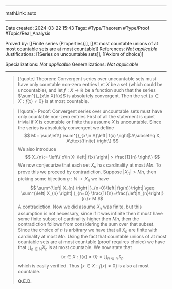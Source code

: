 
---

mathLink: auto

---
Date created: 2024-03-22 15:43
Tags: #Type/Theorem  #Type/Proof #Topic/Real_Analysis 

Proved by: [[Finite series (Properties)]], [[At most countable unions of at most countable sets are at most countable]]
References: _Not applicable_
Justifications: [[Series on uncountable sets]], [[Axiom of choice]]

Specializations: _Not applicable_
Generalizations: _Not applicable_

---  

> [!quote] Theorem: Convergent series over uncountable sets must have only countable non-zero entries
> Let $X$ be a set (which could be uncountable), and let $f:X\to \mathbb{R}$ be a function such that the series $\sum^{}_{x\in X}f(x)$ is absolutely convergent. Then the set $\left\{ x\in X: f(x)\neq 0 \right\}$ is at most countable.

>[!quote]- Proof: Convergent series over uncountable sets must have only countable non-zero entries
>First of all the statement is quiet trivial if $X$ is countable or finite thus assume $X$ is uncountable. Since the series is absolutely convergent we define $$ M:=    \sup\left\{ \sum^{}_{x\in A}\left| f(x) \right|:A\subseteq X, A\;\text{finite}  \right\}  $$ We also introduce $$ X_{n}:= \left\{ x\in X: \left| f(x) \right|  > \frac{1}{n} \right\}  $$ We now conjecurize that each set $X_{n}$ has cardinality at most $Mn$. To prove this we proceed by contradiction. Suppose $\left| X_{n} \right|>Mn$, then picking some bijection $g:\mathbb{N}\to X_{n}$ we have$$ \sum^{\left| X_{n} \right| }_{n=0}\left| f(g(n))\right| \geq \sum^{\left| X_{n} \right| }_{n=0} \frac{1}{n}=\frac{\left|X_{n}\right|}{n}> M $$ A contradiction. Now we did assume $X_{n}$ was finite, but this assumption is not necessary, since if it was infinite then it must have some finite subset of cardinality higher then $Mn$, then the contradiction follows from considering the sum over that subset. Since the choice of $n$ is arbitrary we have that all $X_{n}$ are finite with cardinality at most $Mn$. Using the fact that countable unions of at most countable sets are at most countable (proof requires choice) we have that $\bigcup_{n\in \mathbb{N}}X_{n}$ is at most countable. We now state that $$ \left\{ x\in X:f(x)\neq 0 \right\} = \bigcup_{n\in \mathbb{N}}X_{n} $$ which is easily verified. Thus $\left\{ x\in X:f(x)\neq 0 \right\}$ is also at most countable.
>
>**Q.E.D.**

